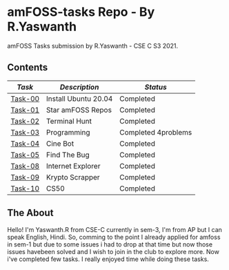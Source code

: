 # amFOSS-tasks Repo - By R.Yaswanth 
amFOSS Tasks submission by R.Yaswanth - CSE C S3 2021.

## Contents

| *Task* | *Description* | *Status* |
| --- | --- | --- |
| <a href="https://github.com/Yaswanth130304/amfosstasks/tree/main/Task-00">Task-00</a> | Install Ubuntu 20.04 | Completed |
| <a href="https://github.com/Yaswanth130304/amfosstasks/tree/main/Task-01">Task-01</a> | Star amFOSS Repos | Completed |
| <a href="https://github.com/Yaswanth130304/amfosstasks/tree/main/Task-02">Task-02</a> | Terminal Hunt | Completed |
| <a href="https://github.com/Yaswanth130304/amfosstasks/tree/main/Task-03">Task-03</a> | Programming| Completed 4problems |
| <a href="https://github.com/Yaswanth130304/amfosstasks/tree/main/task-04">Task-04</a> | Cine Bot | Completed |
| <a href="https://github.com/Yaswanth130304/amfosstasks/tree/main/Task-05">Task-05</a> | Find The Bug  | Completed |
| <a href="https://github.com/Yaswanth130304/amfosstasks/tree/main/Task-08">Task-08</a> | Internet Explorer | Completed |
| <a href="https://github.com/Yaswanth130304/amfosstasks/tree/main/task-09">Task-09</a> | Krypto Scrapper | Completed |
| <a href="https://github.com/Yaswanth130304/amfosstasks/tree/main/Task-10">Task-10</a> | CS50 | Completed |

## The About
Hello! I'm Yaswanth.R from CSE-C currently in sem-3, I'm from AP but I can speak English, Hindi. So, comming to the point I already applied for amfoss in sem-1 but due to some issues i had to drop at that time but now those issues havebeen solved and I wish to join in the club to explore more. Now i've completed few tasks. I really enjoyed time while doing these tasks. 
